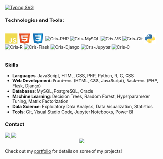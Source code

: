 [![Typing SVG](https://readme-typing-svg.demolab.com?font=Fira+Code&pause=1000&color=6793F7&width=435&lines=Hi%2C+everyone!+I'm+Giovanni.;Welcome+to+my+Github!+)](https://git.io/typing-svg)

### Technologies and Tools:

<div style="display: inline_block"><br>
  <img align="center" alt="Cris-Js" height="35" width="40" src="https://raw.githubusercontent.com/devicons/devicon/master/icons/javascript/javascript-plain.svg">
  <img align="center" alt="Cris-HTML" height="35" width="40" src="https://raw.githubusercontent.com/devicons/devicon/master/icons/html5/html5-original.svg">
  <img align="center" alt="Cris-CSS" height="35" width="40" src="https://raw.githubusercontent.com/devicons/devicon/master/icons/css3/css3-original.svg">
  <img align="center" alt="Cris-PHP" height="35" width="40" src="https://cdn.jsdelivr.net/gh/devicons/devicon/icons/php/php-plain.svg">
  <img align="center" alt="Cris-MySQL" height="60" width="40" src="https://cdn.jsdelivr.net/gh/devicons/devicon/icons/mysql/mysql-original-wordmark.svg">
  <img align="center" alt="Cris-VS" height="35" width="40" src="https://cdn.jsdelivr.net/gh/devicons/devicon/icons/vscode/vscode-original.svg">
  <img align="center" alt="Cris-Git" height="35" width="40" src="https://cdn.jsdelivr.net/gh/devicons/devicon/icons/git/git-original.svg">
  <img align="center" alt="Cris-Python" height="35" width="40" src="https://raw.githubusercontent.com/devicons/devicon/master/icons/python/python-original.svg">
  <img align="center" alt="Cris-R" height="35" width="40" src="https://cdn.jsdelivr.net/gh/devicons/devicon/icons/r/r-original.svg">
  <img align="center" alt="Cris-Flask" height="35" width="40" src="https://cdn.jsdelivr.net/gh/devicons/devicon/icons/flask/flask-original.svg">
  <img align="center" alt="Cris-Django" height="35" width="40" src="https://cdn.jsdelivr.net/gh/devicons/devicon/icons/django/django-plain.svg">
  <img align="center" alt="Cris-Jupyter" height="35" width="40" src="https://cdn.jsdelivr.net/gh/devicons/devicon/icons/jupyter/jupyter-original.svg">
  <img align="center" alt="Cris-C" height="35" width="40" src="https://cdn.jsdelivr.net/gh/devicons/devicon/icons/c/c-original.svg">
</div><br>

### Skills

- **Languages**: JavaScript, HTML, CSS, PHP, Python, R, C, CSS
- **Web Development**: Front-end (HTML, CSS, JavaScript), Back-end (PHP, Flask, Django)
- **Databases**: MySQL, PostgreSQL, Oracle 
- **Machine Learning**: Decision Trees, Random Forest, Hyperparameter Tuning, Matrix Factorization
- **Data Science**: Exploratory Data Analysis, Data Visualization, Statistics
- **Tools**: Git, Visual Studio Code, Jupyter Notebooks, Power BI

### Contact

<div> 
  <a href="https://www.linkedin.com/in/giovanni-bwayo-63aa1b22b" target="_blank">
    <img src="https://img.shields.io/badge/-LinkedIn-%230077B5?style=for-the-badge&logo=linkedin&logoColor=white" target="_blank">
  </a> 
  <a href="mailto:giovannibwayo@gmail.com">
    <img src="https://img.shields.io/badge/-Gmail-%23333?style=for-the-badge&logo=gmail&logoColor=white" target="_blank">
  </a>
</div>


<div align="left" style="display: flex; justify-content: center;">
  <a href="https://github.com/GIOVESS">
    <img height="195px" src="https://github-readme-stats.vercel.app/api/top-langs/?username=GIOVESS&layout=compact&langs_count=7&theme=one_dark_pro"/>
  </a>
</div>

Check out my [portfolio](https://v0-giovanni-bwayo.vercel.app/) for details on some of my projects!

